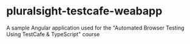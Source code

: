 # pluralsight-testcafe-weabapp
A sample Angular application used for the "Automated Browser Testing Using TestCafe &amp; TypeScript" course
